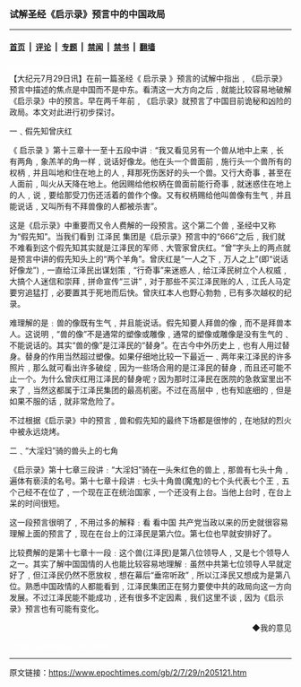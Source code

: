 ### 试解圣经《启示录》预言中的中国政局

---

#### [首页](../../../..?n205121) &nbsp;|&nbsp; [评论](../../../../../epoch-comment?n205121) &nbsp;|&nbsp; [专题](../../../../../epoch-special?n205121) &nbsp;|&nbsp; [禁闻](../../../../../epoch-news?n205121) &nbsp;|&nbsp; [禁书](../../../../../books?n205121) &nbsp;|&nbsp; [翻墙](https://github.com/gfw-breaker/nogfw/blob/master/README.md?n205121)


<div class="post_content" id="artbody" itemprop="articleBody">
 <!-- article content begin -->
 <p>
  <font color="#ffffff">
   (http://www.epochtimes.com)
  </font>
  <br/>
  【大纪元7月29日讯】在前一篇圣经《
  <ok href="https://www.epochtimes.com/gb/tag/%E5%90%AF%E7%A4%BA%E5%BD%95.html">
   启示录
  </ok>
  》预言的试解中指出﹐《启示录》预言中描述的焦点是中国而不是中东。看清这一大方向之后﹐就能比较容易地破解《启示录》中的预言。早在两千年前﹐《启示录》就预言了中国目前诡秘和凶险的政局。本文对此进行初步探讨。
 </p>
 <p>
  一﹑假先知曾庆红
 </p>
 <p>
  《
  <ok href="https://www.epochtimes.com/gb/tag/%E5%90%AF%E7%A4%BA%E5%BD%95.html">
   启示录
  </ok>
  》第十三章十一至十五段中讲﹕“我又看见另有一个兽从地中上来﹐长有两角﹐象羔羊的角一样﹐说话好像龙。他在头一个兽面前﹐施行头一个兽所有的权柄﹐并且叫地和住在地上的人﹐拜那死伤医好的头一个兽。又行大奇事﹐甚至在人面前﹐叫火从天降在地上。他因赐给他权柄在兽面前能行奇事﹐就迷惑住在地上的人﹐说﹐要给那受刀伤还活着的兽作个像。又有权柄赐给他叫兽像有生气﹐并且能说话﹐又叫所有不拜兽像的人都被杀害”。
 </p>
 <p>
  这是《启示录》中重要而又令人费解的一段预言。这个第二个兽﹐圣经中又称为“假先知”。当我们看到
  <ok href="nf801.htm">
   江泽民
  </ok>
  集团是《启示录》预言中的“666”之后﹐我们就不难看到这个假先知其实就是江泽民的军师﹑大管家曾庆红。“曾”字头上的两点就是预言中讲的假先知头上的“两个羊角”。曾庆红是“一人之下﹐万人之上”(即“说话好像龙”)﹐一直给江泽民出谋划策﹐“行奇事”来迷惑人﹐给江泽民树立个人权威﹐大搞个人迷信和崇拜﹐拼命宣传“三讲”﹐对于那些不买江泽民账的人﹐江氏人马定要穷追猛打﹐必要置其于死地而后快。曾庆红本人也野心勃勃﹐已有多次越权的纪录。
 </p>
 <p>
  难理解的是﹕兽的像既有生气﹐并且能说话。假先知要人拜兽的像﹐而不是拜兽本人。这说明﹐“兽的像”不是通常的塑像或雕像﹐通常的塑像或雕像是没有生气的﹑不能说话的。其实“兽的像”是江泽民的“替身”。在古今中外历史上﹐也有人用过替身。替身的作用当然超过塑像。如果仔细地比较一下最近一﹑两年来江泽民的许多照片﹐那么就可看出许多破绽﹐因为一些场合用的是江泽民的替身﹐而且还可能不止一个。为什么曾庆红用江泽民的替身呢﹖因为那时江泽民在医院的急救室里出不来了﹐当然这都属于江泽民集团的最高机密。不过在高层中﹐也有知底细的﹐但是如果不服的话﹐就非常危险了。
 </p>
 <p>
  不过根据《启示录》中的预言﹐兽和假先知的最终下场都是很惨的﹐在地狱的烈火中被永远烧烤。
 </p>
 <p>
  二﹑“大淫妇”骑的兽头上的七角
 </p>
 <p>
  《启示录》第十七章三段讲﹕“大淫妇”骑在一头朱红色的兽上﹐那兽有七头十角﹐遍体有亵渎的名号。第十七章十段讲﹕七头十角兽(魔鬼)的七个头代表七个王﹐五个己经不在位了﹐一个现在正在统治国家﹐一个还没有上台。当他上台时﹐在台上呆的时间很短。
 </p>
 <p>
  这一段预言很明了﹐不用过多的解释﹕看
  <ok href="http://www.secretchina.com">
   看中国
  </ok>
  共产党当政以来的历史就很容易理解上面的预言了﹐现在在台上的江泽民是第六位。第七位也早就安排好了。
 </p>
 <p>
  比较费解的是第十七章十一段﹕这个兽(江泽民)是第八位领导人﹐又是七个领导人之一。其实了解中国国情的人也能比较容易地理解﹕虽然中共第七位领导人早就定好了﹐但江泽民仍然不愿放权﹐想在幕后“垂帘听政”﹐所以江泽民又想成为是第八位。熟悉中国政情的人都能看到﹐江泽民集团正在努力要使中共的政局向这一方向发展。不过江泽民能不能成功﹐还有很多不定因素﹐我们这里不谈﹐因为《启示录》预言也有可能有变化。
 </p>
 <div align="right">
  <ok href="sendmail.asp?p=pinglunfankui&amp;subject=评论文章读者反馈&amp;body=您好﹐我读了贵网站的文章《试解圣经《启示录》预言中的中国政局》后﹐">
   ◆我的意见
  </ok>
 </div>
 <p>
  <font color="#ffffff">
   (http://www.dajiyuan.com)
  </font>
 </p>
 <!-- article content end -->
 <div id="below_article_ad">
 </div>
</div>


---

原文链接：https://www.epochtimes.com/gb/2/7/29/n205121.htm